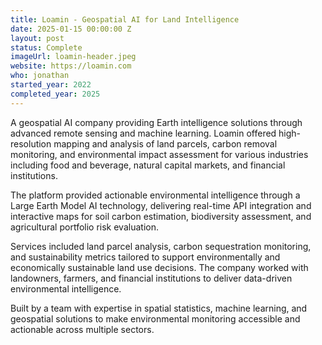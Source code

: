 ```yaml
---
title: Loamin - Geospatial AI for Land Intelligence
date: 2025-01-15 00:00:00 Z
layout: post
status: Complete
imageUrl: loamin-header.jpeg
website: https://loamin.com
who: jonathan
started_year: 2022
completed_year: 2025
---
```


A geospatial AI company providing Earth intelligence solutions through advanced remote sensing and machine learning. Loamin offered high-resolution mapping and analysis of land parcels, carbon removal monitoring, and environmental impact assessment for various industries including food and beverage, natural capital markets, and financial institutions.

The platform provided actionable environmental intelligence through a Large Earth Model AI technology, delivering real-time API integration and interactive maps for soil carbon estimation, biodiversity assessment, and agricultural portfolio risk evaluation.

Services included land parcel analysis, carbon sequestration monitoring, and sustainability metrics tailored to support environmentally and economically sustainable land use decisions. The company worked with landowners, farmers, and financial institutions to deliver data-driven environmental intelligence.

Built by a team with expertise in spatial statistics, machine learning, and geospatial solutions to make environmental monitoring accessible and actionable across multiple sectors.
